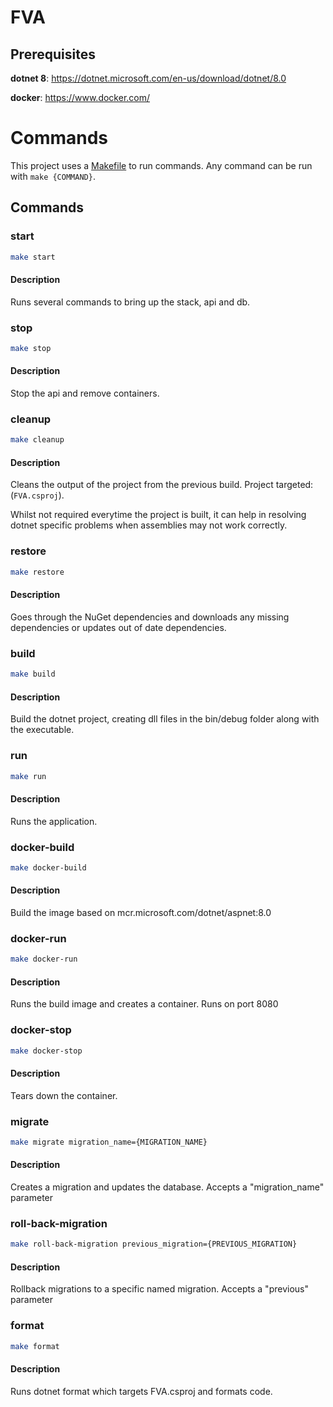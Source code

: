 # FVA

## Prerequisites
**dotnet 8**:
https://dotnet.microsoft.com/en-us/download/dotnet/8.0

**docker**: https://www.docker.com/


# Commands
This project uses a [Makefile](Makefile) to run commands. Any command can be run with 
``make {COMMAND}``.

## Commands

### **start**
``` bash
make start
```
#### **Description**
Runs several commands to bring up the stack, api and db.

### **stop**
``` bash
make stop
```
#### **Description**
Stop the api and remove containers.


### **cleanup**
``` bash
make cleanup
```
#### **Description**
Cleans the output of the project from the previous build. Project targeted: (``FVA.csproj``).

Whilst not required everytime the project is built, it can help in resolving dotnet specific problems when assemblies may not work correctly.

### **restore**
```bash
make restore
```

#### **Description**
Goes through the NuGet dependencies and downloads any missing dependencies or updates out of date dependencies.

### **build**
```bash
make build
```

#### **Description**
Build the dotnet project, creating dll files in the bin/debug folder along with the executable. 

### **run**
```bash
make run
```

#### **Description**
Runs the application.

### **docker-build**
```bash
make docker-build
```

#### **Description**
Build the image based on mcr.microsoft.com/dotnet/aspnet:8.0

### **docker-run**
```bash
make docker-run
```

#### **Description**
Runs the build image and creates a container. Runs on port 8080

### **docker-stop**
```bash
make docker-stop
```

#### **Description**
Tears down the container.


### **migrate**
```bash
make migrate migration_name={MIGRATION_NAME}
```

#### **Description**
Creates a migration and updates the database.
Accepts a "migration_name" parameter

### **roll-back-migration**
```bash
make roll-back-migration previous_migration={PREVIOUS_MIGRATION}
```

#### **Description**
Rollback migrations to a specific named migration.
Accepts a "previous" parameter

### **format**
```bash
make format
```

#### **Description**
Runs dotnet format which targets FVA.csproj and formats code.

